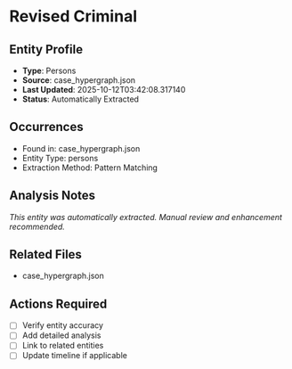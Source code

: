 # Revised Criminal

## Entity Profile
- **Type**: Persons
- **Source**: case_hypergraph.json
- **Last Updated**: 2025-10-12T03:42:08.317140
- **Status**: Automatically Extracted

## Occurrences
- Found in: case_hypergraph.json
- Entity Type: persons
- Extraction Method: Pattern Matching

## Analysis Notes
*This entity was automatically extracted. Manual review and enhancement recommended.*

## Related Files
- case_hypergraph.json

## Actions Required
- [ ] Verify entity accuracy
- [ ] Add detailed analysis
- [ ] Link to related entities
- [ ] Update timeline if applicable
